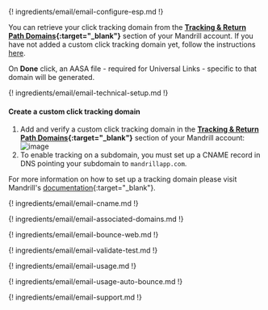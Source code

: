 ---
---

{! ingredients/email/email-configure-esp.md !}

You can retrieve your click tracking domain from the **[Tracking & Return Path Domains](https://mandrillapp.com/settings/tracking-domains){:target="\_blank"}** section of your Mandrill account. If you have not added a custom click tracking domain yet, follow the instructions [here](#create-a-custom-click-tracking-domain). 

On **Done** click, an AASA file - required for Universal Links - specific to that domain will be generated.

{! ingredients/email/email-technical-setup.md !}

#### Create a custom click tracking domain

1. Add and verify a custom click tracking domain in the **[Tracking & Return Path Domains](https://mandrillapp.com/settings/tracking-domains){:target="\_blank"}** section of your Mandrill account:
   <br>
   ![image](/img/pages/email/mandrill-create-domain.png)
1. To enable tracking on a subdomain, you must set up a CNAME record in DNS pointing your subdomain to `mandrillapp.com`. 

For more information on how to set up a tracking domain please visit Mandrill's [documentation](https://mandrill.zendesk.com/hc/en-us/articles/205582917-Can-I-customize-the-domain-used-for-open-and-click-tracking-){:target="\_blank"}.

{! ingredients/email/email-cname.md !}

{! ingredients/email/email-associated-domains.md !}

{! ingredients/email/email-bounce-web.md !}

{! ingredients/email/email-validate-test.md !}

{! ingredients/email/email-usage.md !}

{! ingredients/email/email-usage-auto-bounce.md !}

{! ingredients/email/email-support.md !}
